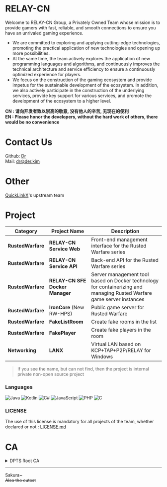 # RELAY-CN
Welcome to RELAY-CN Group, a Privately Owned Team whose mission is to provide gamers with fast, reliable, and smooth connections to ensure you have an unrivaled gaming experience.  

+ We are committed to exploring and applying cutting-edge technologies, promoting the practical application of new technologies and opening up more possibilities.  
+ At the same time, the team actively explores the application of new programming languages and algorithms, and continuously improves the technical architecture and service efficiency to ensure a continuously optimized experience for players.  
+ We focus on the construction of the gaming ecosystem and provide impetus for the sustainable development of the ecosystem. In addition, we also actively participate in the construction of the underlying services, provide key support for various services, and promote the development of the ecosystem to a higher level.

**CN : 请向开发者致以崇高的敬意, 没有他人的辛苦, 无现在的便利**  
**EN : Please honor the developers, without the hard work of others, there would be no convenience**  

# Contact Us
Github: [Dr](https://github.com/deng-rui)    
Mail: dr@der.kim  

# Other
[QuickLinkX](https://github.com/QuickLinkX)'s upstream team

# Project
|     **Category**   | **Project Name**                        | **Description**                                                                                  |
|--------------------|-----------------------------------------|--------------------------------------------------------------------------------------------------|
| **RustedWarfare**  | **RELAY-CN Service Web**                | Front-end management interface for the Rusted Warfare series                                      |
| **RustedWarfare**  | **RELAY-CN Service API**                | Back-end API for the Rusted Warfare series                                                        |
| **RustedWarfare**  | **RELAY-CN SFE Docker Manager**         | Server management tool based on Docker technology for containerizing and managing Rusted Warfare game server instances |
| **RustedWarfare**  | **IronCore** (New RW-HPS)               | Public game server for Rusted Warfare                                                              |
| **RustedWarfare**  | **FakeListRoom**                        | Create fake rooms in the list                                                                     |
| **RustedWarfare**  | **FakePlayer**                          | Create fake players in the room                                                                  |
| **Networking**     | **LANX**                                | Virtual LAN based on KCP+TAP+P2P/RELAY for Windows                                                 |

> If you see the name, but can not find, then the project is internal private non-open source project

### Languages
![Java](https://img.shields.io/badge/Java-ffb600?logo=java&logoColor=white&style=for-the-badge)
![Kotlin](https://img.shields.io/badge/Kotlin-7f52ff?logo=kotlin&logoColor=white&style=for-the-badge)
![C#](https://img.shields.io/badge/C%23-68217a?logo=c-sharp&logoColor=white&style=for-the-badge)
![JavaScript](https://img.shields.io/badge/JavaScript-f7df1e?logo=javascript&logoColor=black&style=for-the-badge)
![PHP](https://img.shields.io/badge/PHP-777bb4?logo=php&logoColor=white&style=for-the-badge)
![C](https://img.shields.io/badge/C-00599c?logo=c&logoColor=white&style=for-the-badge)

### LICENSE
The use of this license is mandatory for all projects of the team, whether declared or not :
[LICENSE.md](https://github.com/RELAY-CN/.github/blob/main/LICENSE.md)

# CA
<details>
  <summary><a>DPTS Root CA</a></summary>
  
```
-----BEGIN CERTIFICATE-----
MIIDpzCCAo+gAwIBAgIUIiqEObiDkkfKoRM4yGkMBXh3sV8wDQYJKoZIhvcNAQEL
BQAwYzELMAkGA1UEBhMCQ04xIjAgBgNVBAoMGURyIFByaXZhdGUgVHJ1c3QgU2Vy
dmljZXMxFTATBgNVBAMMDERQVFMgUm9vdCBDQTEZMBcGCSqGSIb3DQEJARYKZHJA
ZGVyLmtpbTAeFw0yNDExMzAxNDMwMzBaFw0zNDExMjgxNDMwMzBaMGMxCzAJBgNV
BAYTAkNOMSIwIAYDVQQKDBlEciBQcml2YXRlIFRydXN0IFNlcnZpY2VzMRUwEwYD
VQQDDAxEUFRTIFJvb3QgQ0ExGTAXBgkqhkiG9w0BCQEWCmRyQGRlci5raW0wggEi
MA0GCSqGSIb3DQEBAQUAA4IBDwAwggEKAoIBAQCsJ5arrZvLuO+9vNQnlKOT1KrN
0wh10ntiD7+L1sbRwX8VtbVrhzFMf6IcKVwhfYSeB2UU3xRzy/nORU8TKqbD7QzR
Bgk0rEn/fdfTlcNahjBudpy1mJpCrWjP5Gx6O6Mt64oaoF4kfAzUaizVAJG7zH6E
dnxgbvEcpkm905GUBGrPJ7PWpfRrfQsNHd8ya8FoKM6ceaD3e+NHFgvmFwY2rM09
TV8BZVSrV1rPGJlGMg1bjDHKIBk554kUL2GSukXTChbMfjP7geHcNccsCSplK2ck
pk5B2FS3nMNzdg0CngsqeHKOeI6o3xKzhJmF6+4QDMNhR3hp78DVhciifbRhAgMB
AAGjUzBRMB0GA1UdDgQWBBQRfAsu/OvdvT5wtJqTCElYEYwBtDAfBgNVHSMEGDAW
gBQRfAsu/OvdvT5wtJqTCElYEYwBtDAPBgNVHRMBAf8EBTADAQH/MA0GCSqGSIb3
DQEBCwUAA4IBAQAOgJk/KW8W5Zx96KxcYXdWsyuFwuHv3j2H/+D24NupQLDY5RGh
mBmspG0fkFB+ZsGY1tV/Nl0iWwIIJcM27fc0rahnMvVQ+3mGH2oNxfQlThFSkty3
2Pd16W8aZFAL/Ha4kyzgfdKmzT4vfquLSjZKuzNBTwkQDcFz7xGZir5lRbzCA1YO
mphj7R4G6FwtzNBs9R21tFRzezh6vJr9byZk5oSrqZvckDCHFTa7dC0eWjGVM5la
9fZE6o1HrF89i78lz9O3PZ5vqbza/Ik9TP2XtDJrHcLD5BCjUj7RDnLqBNQB+yR9
DwBWL/y0fMNNNcg8UwtnjmGzip6REXycyFO1
-----END CERTIFICATE-----
```
</details>

---
Sakura~  
~~Also the cutest~~
